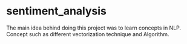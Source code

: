 # sentiment_analysis
The main idea behind doing this project was to learn concepts in NLP. Concept such as different vectorization technique and Algorithm. 

